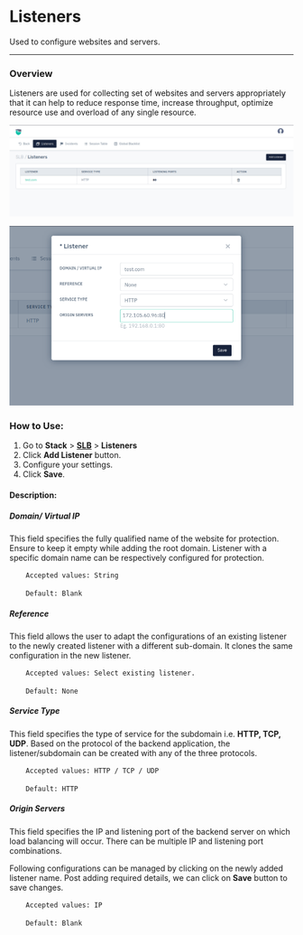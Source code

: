 # Listeners
Used to configure websites and servers.

---

### Overview

Listeners are used for collecting set of websites and servers appropriately that it can help to reduce response time, increase throughput, optimize resource use and overload of any single resource.

![Listener1](/img/adc/v8/docs/listeners_1.png)

![Listener2](/img/adc/v8/docs/listeners_2.png)


### How to Use:

1. Go to **Stack** > [**SLB**](/enterprise/adc) > **Listeners** 
2. Click **Add Listener** button.
3. Configure your settings.
4. Click **Save**.

#### Description:

##### **Domain/ Virtual IP**

This field specifies the fully qualified name of the website for protection. Ensure to keep it empty while adding the root domain. Listener with a specific domain name can be respectively configured for protection.

```
    Accepted values: String

    Default: Blank 
```


##### **Reference**

This field allows the user to adapt the configurations of an existing listener to the newly created listener with a different sub-domain. It clones the same configuration in the new listener.

```
    Accepted values: Select existing listener.

    Default: None 
```


##### **Service Type**

This field specifies the type of service for the subdomain i.e. **HTTP, TCP, UDP**. Based on the protocol of the backend application, the listener/subdomain can be created with any of the three protocols.

```
    Accepted values: HTTP / TCP / UDP

    Default: HTTP 
```


##### **Origin Servers**

This field specifies the IP and listening port of the backend server on which load balancing will occur. There can be multiple IP and listening port combinations.

Following configurations can be managed by clicking on the newly added listener name. Post adding required details, we can click on **Save** button to save changes.

```
    Accepted values: IP

    Default: Blank 
```

